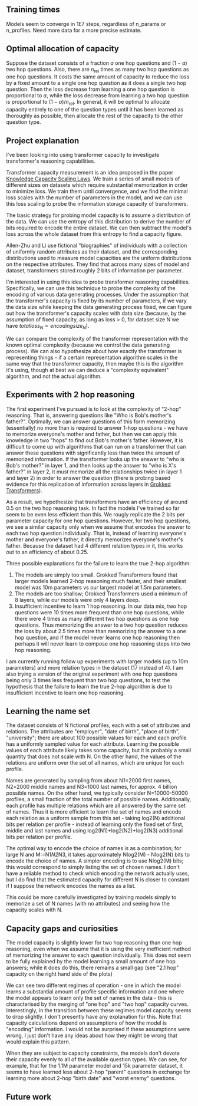 ## Training times

Models seem to converge in 1E7 steps, regardless of n_params or n_profiles. Need more data for a more precise estimate.

## Optimal allocation of capacity

Suppose the dataset consists of a fraction $a$ one hop questions and $(1-a)$ two hop questions. Also, there are $n_{\mathrm{rel}}$ times as many two hop questions as one hop questions. It costs the same amount of capacity to reduce the loss by a fixed amount to a single one hop question as it does a single two hop question. Then the loss decrease from learning a one hop question is proportional to $a$, while the loss decrease from learning a two hop question is proportional to $(1-a)/n_{\mathrm{rel}}$. In general, it will be optimal to allocate capacity entirely to one of the question types until it has been learned as thoroughly as possible, then allocate the rest of the capacity to the other question type.


## Project explanation

I've been looking into using transformer capacity to investigate transformer's reasoning capabilities.

Transformer capacity measurement is an idea proposed in the paper [Knowledge Capacity Scaling Laws](@https://arxiv.org/abs/2404.05405 ). We train a series of small models of different sizes on datasets which require substantial memorization in order to minimize loss. We train them until convergence, and we find the minimal loss scales with the number of parameters in the model, and we can use this loss scaling to probe the information storage capacity of transformers.

The basic strategy for probing model capacity is to assume a distribution of the data. We can use the entropy of this distribution to derive the number of bits required to encode the entire dataset. We can then subtract the model's loss across the whole dataset from this entropy to find a capacity figure.

Allen-Zhu and Li use fictional "biographies" of individuals with a collection of uniformly random attributes as their dataset, and the corresponding distributions used to measure model capacities are the uniform distributions on the respective attributes. They find that across many sizes of model and dataset, transformers stored roughly 2 bits of information per parameter.

I'm interested in using this idea to probe transformer reasoning capabilities. Specifically, we can use this technique to probe the complexity of the encoding of various data generating processes. Under the assumption that the transformer's capacity is fixed by its number of parameters, if we vary the data size while keeping the data generating process fixed, we can figure out how the transformer's capacity scales with data size (because, by the assumption of fixed capacity, as long as loss > 0, for dataset size N we have $totalloss_N \propto encodingsize_N$). 

We can compare the complexity of the transformer representation with the known optimal complexity (because we control the data generating process). We can also hypothesize about how exactly the transformer is representing things - if a certain representation algorithm scales in the same way that the transformer capacity, then maybe this is the algorithm it's using, though at best we can deduce a "complexity equivalent" algorithm, and not the actual algorithm.

## Experiments with 2 hop reasoning

The first experiment I've pursued is to look at the complexity of "2-hop" reasoning. That is, answering questions like "Who is Bob's mother's father?". Optimally, we can answer questions of this form memorizing (essentially) no more than is required to answer 1-hop questions - we have to memorize everyone's mother and father, but then we can apply this knowledge in two "hops" to find out Bob's mother's father. However, it is difficult to come up with algorithms that can run on a transformer that can answer these questions with significantly less than twice the amount of memorized information. If the transformer looks up the answer to "who is Bob's mother?" in layer 1, and then looks up the answer to "who is X's father?" in layer 2, it must memorize all the relationships twice (in layer 1 and layer 2) in order to answer the question (there is probing based evidence for this replication of information across layers in [Grokked Transformers](https://arxiv.org/pdf/2405.15071)).

As a result, we hypothesize that transformers have an efficiency of around 0.5 on the two hop reasoning task. In fact the models I've trained so far seem to be even less efficient than this. We rougly replicate the 2 bits per parameter capacity for one hop questions. However, for two hop questions, we see a similar capacity only when we assume that encodes the answer to each two hop question individually. That is, instead of learning everyone's mother and everyone's father, it directly memorizes everyone's mother's father. Because the dataset had 4 different relation types in it, this works out to an efficiency of about 0.25.

Three possible explanations for the failure to learn the true 2-hop algorithm:
1. The models are simply too small. Grokked Transformers found that larger models learned 2-hop reasoning much faster, and their smallest model was 10m parameters vs our largest model at 1.5m parameters.
2. The models are too shallow; Grokked Transformers used a minimum of 8 layers, while our models were only 4 layers deep.
3. Insufficient incentive to learn 1 hop reasoning. In our data mix, two hop questions were 10 times more frequent than one hop questions, while there were 4 times as many different two hop questions as one hop questions. Thus memorizing the answer to a two hop question reduces the loss by about 2.5 times more than memorizing the answer to a one hop question, and if the model never learns one hop reasoning then perhaps it will never learn to compose one hop reasoning steps into two hop reasoning.

I am currently running follow up experiments with larger models (up to 10m parameters) and more relation types in the dataset (17 instead of 4). I am also trying a version of the original experiment with one hop questions being only 3 times less frequent than two hop questions, to test the hypothesis that the failure to learn the true 2-hop algorithm is due to insufficient incentive to learn one hop reasoning.

## Learning the name set

The dataset consists of N fictional profiles, each with a set of attributes and relations. The attributes are "employer", "date of birth", "place of birth", "university"; there are about 100 possible values for each and each profile has a uniformly sampled value for each attribute. Learning the possible values of each attribute likely takes some capacity, but it is probably a small quantity that does not scale with N. On the other hand, the values of the relations are uniform over the set of all names, which are unique for each profile. 

Names are generated by sampling from about N1=2000 first names, N2=2000 middle names and N3=1000 last names, for approx. 4 billion possible names. On the other hand, we typically consider N=10000-50000 profiles, a small fraction of the total number of possible names. Additionally, each profile has multiple relations which are all answered by the same set of names. Thus it is more efficient to learn the set of names and encode each relation as a uniform sample from this set - taking log2(N) additional bits per relation per profile - instead of learning only the fixed set of first, middle and last names and using log2(N1)+log2(N2)+log2(N3) additional bits per relation per profile.

The optimal way to encode the choice of names is as a combination; for large N and M:=N1*N2*N3, it takes approximately Nlog2(M) - Nlog2(N) bits to encode the choice of names. A simpler encoding is to use Nlog2(M) bits; this would correspond to simply listing the set of chosen names. I don't have a reliable method to check which encoding the network actually uses, but I do find that the estimated capacity for different N is closer to constant if I suppose the network encodes the names as a list.

This could be more carefully investigated by training models simply to memorize a set of N names (with no attributes) and seeing how the capacity scales with N.

## Capacity gaps and curiosities

The model capacity is slightly lower for two hop reasoning than one hop reasoning, even when we assume that it is using the very inefficient method of memorizing the answer to each question individually. This does not seem to be fully explained by the model learning a small amount of one hop answers; while it does do this, there remains a small gap (see "2.1 hop" capacity on the right hand side of the plots)

We can see two different regimes of operation - one in which the model learns a substantial amount of profile specific information and one where the model appears to learn only the set of names in the data - this is characterised by the merging of "one hop" and "two hop" capacity curves. Interestingly, in the transition between these regimes model capacity seems to drop slightly. I don't presently have any explanation for this. Note that capacity calculations depend on assumptions of how the model is "encoding" information. I would not be surprised if these assumptions were wrong, I just don't have any ideas about how they might be wrong that would explain this pattern.

When they are subject to capacity constraints, the models don't devote their capacity evenly to all of the available question types. We can see, for example, that for the 1.1M parameter model and 15k parameter dataset, it seems to have learned less about 2-hop "parent" questions in exchange for learning more about 2-hop "birth date" and "worst enemy" questions.

## Future work

